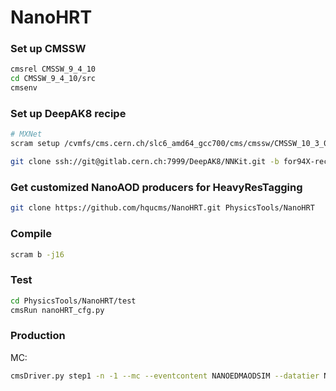 # NanoHRT

### Set up CMSSW

```bash
cmsrel CMSSW_9_4_10
cd CMSSW_9_4_10/src
cmsenv
```

### Set up DeepAK8 recipe

```bash
# MXNet
scram setup /cvmfs/cms.cern.ch/slc6_amd64_gcc700/cms/cmssw/CMSSW_10_3_0_pre4/config/toolbox/slc6_amd64_gcc700/tools/selected/mxnet-predict.xml

git clone ssh://git@gitlab.cern.ch:7999/DeepAK8/NNKit.git -b for94X-reclustered-jets
```

### Get customized NanoAOD producers for HeavyResTagging

```bash
git clone https://github.com/hqucms/NanoHRT.git PhysicsTools/NanoHRT
```

### Compile

```bash
scram b -j16
```

### Test

```bash
cd PhysicsTools/NanoHRT/test
cmsRun nanoHRT_cfg.py
```

### Production

MC:

```bash
cmsDriver.py step1 -n -1 --mc --eventcontent NANOEDMAODSIM --datatier NANOAODSIM --conditions 94X_mcRun2_asymptotic_v2 --step NANO --nThreads 4 --era Run2_2016,run2_miniAOD_80XLegacy --customise PhysicsTools/NanoHRT/nanoHRT_cff.nanoHRT_customizeMC --filein file:step-1.root --fileout file:nano.root --no_exec

```